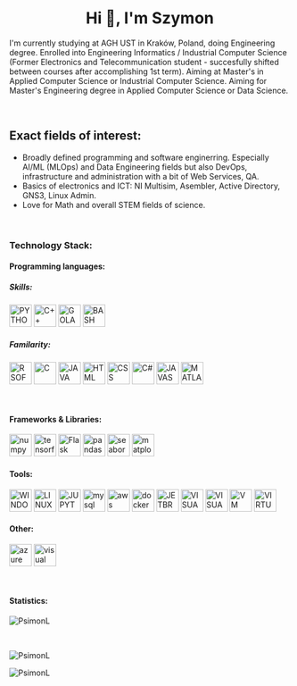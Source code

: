 <div>
  <h1 align="center">Hi 👋, I'm Szymon</h1>
</div>

<div>
  <p>I'm currently studying at AGH UST in Kraków, Poland, doing Engineering degree. Enrolled into Engineering Informatics / Industrial Computer Science (Former       Electronics and Telecommunication student - succesfully shifted between courses after accomplishing 1st term). Aiming at Master's in Applied Computer     Science or Industrial Computer Science. Aiming for Master's Engineering degree in Applied Computer Science or Data Science.</p>
</div>

<br>

<div>
<h2>Exact fields of interest:</h2>
<ul>
  <li>Broadly defined programming and software enginerring. Especially AI/ML (MLOps) and Data Engineering fields but also DevOps, infrastructure and administration with a bit of Web Services, QA.</li>
  <li>Basics of electronics and ICT: NI Multisim, Asembler, Active Directory, GNS3, Linux Admin.</li>
  <li>Love for Math and overall STEM fields of science.</li>
</ul>
</div>

<br>

<div>
<h3>Technology Stack:</h3> <!--- https://icons8.com/icons/set/docker --->
  
<h4>Programming languages:</h4>
<h5>Skills:</h5>
<p align="left">
  <img src="https://img.icons8.com/color/512/python.png" alt="PYTHON" width="40" height="40"/>
  <img src="https://img.icons8.com/color/512/c-plus-plus-logo.png" alt="C++" width="40" height="40"/>
  <img src="https://img.icons8.com/color/512/golang.png" alt="GOLANG" width="40" height="40"/>
  <img src="https://img.icons8.com/plasticine/512/bash.png" alt="BASH" width="40" height="40"/>
</p>

<h5>Familarity:</h5>
  <p align="left">
  <img src="https://img.icons8.com/fluency/512/r-project.png" alt="R SOFTWARE" width="40" height="40"/>
  <img src="https://img.icons8.com/fluency/512/c-programming.png" alt="C" width="40" height="40"/>
  <img src="https://img.icons8.com/color/512/java-coffee-cup-logo.png" alt="JAVA" width="40" height="40"/>
  <img src="https://img.icons8.com/color/512/html-5.png" alt="HTML" width="40" height="40"/>
  <img src="https://img.icons8.com/color/512/css3.png" alt="CSS" width="40" height="40"/>
  <img src="https://img.icons8.com/color/512/c-sharp-logo-2.png" alt="C#" width="40" height="40"/>
  <img src="https://img.icons8.com/color/512/javascript.png" alt="JAVASCRIPT" width="40" height="40"/>
  <img src="https://img.icons8.com/fluency/512/matlab.png" alt="MATLAB" width="40" height="40"/>
</p>
</div>

<br>

<h4>Frameworks & Libraries:</h4>
<p align="left">
  <img src="https://img.icons8.com/color/512/numpy.png" alt="numpy" width="40" height="40"/>
  <img src="https://img.icons8.com/color/512/tensorflow.png" alt="tensorflow" width="40" height="40"/>
  <img src="https://img.icons8.com/ios/512/flask.png" alt="Flask" width="40" height="40"/>
  <img src="https://img.icons8.com/color/512/pandas.png" alt="pandas" width="40" height="40"/>
  <img src="" alt="seaborn" width="40" height="40"/>
  <img src="" alt="matplotlib" width="40" height="40"/>
<!--   <img src="" alt="SQLalchemy" width="40" height="40"/> -->
</p>

<h4>Tools:</h4>
<p align="left">
  <img src="https://img.icons8.com/color/512/windows-10.png" alt="WINDOWS" width="40" height="40"/>
  <img src="https://img.icons8.com/color/512/linux--v1.png" alt="LINUX" width="40" height="40"/>
  <img src="https://img.icons8.com/fluency/512/jupyter.png" alt="JUPYTER" width="40" height="40"/>
  <img src="https://img.icons8.com/fluency/512/mysql-logo.png" alt="mysql" width="40" height="40"/>
  <img src="https://img.icons8.com/color/512/amazon-web-services.png" alt="aws" width="40" height="40"/>
  <img src="https://img.icons8.com/color/512/docker.png" alt="docker" width="40" height="40"/>
  <img src="https://img.icons8.com/color/512/jetbrains.png" alt="JETBRAINS" width="40" height="40"/>
  <img src="https://img.icons8.com/fluency/512/visual-studio-code-2019.png" alt="VISUAL STUDIO CODE" width="40" height="40"/>
  <img src="https://img.icons8.com/color/512/visual-studio.png" alt="VISUAL STUDIO" width="40" height="40"/>
  <img src="https://img.icons8.com/fluency/512/vmware-workstation-player.png" alt="VM WARE" width="40" height="40"/>
  <img src="https://img.icons8.com/color/512/virtualbox.png" alt="VIRTUALBOX" width="40" height="40"/>
</p>

<h4>Other:</h4>
<p align="left">
  <img src="https://img.icons8.com/fluency/512/azure-1.png" alt="azure" width="40" height="40"/>
  <img src="https://img.icons8.com/clouds/512/visual-paradigm.png" alt="visual paradigm" width="40" height="40"/>
</p>
<br>

 <h4>Statistics: </h4>
<p><img align="center"
    src="https://github-readme-stats.vercel.app/api/top-langs?username=PsimonL&show_icons=true&locale=en&bg_color=0d1117&text_color=ffffff&layout=compact"
    alt="PsimonL" 
    bg_color=#808080/></p>

<br>

<p><img align="center" src="https://github-readme-stats.vercel.app/api?username=PsimonL&show_icons=true&locale=en&bg_color=0d1117&text_color=ffffff&repo=convoychat"
    alt="PsimonL" /></p>
<p><img align="center" 
    src="https://github-readme-streak-stats.herokuapp.com/?user=PsimonL&theme=dark&background=0d1117&date_format=M%20j%5B%2C%20Y%5D" 
    alt="PsimonL" /></p>   
<p align="left"> 
      <a href="https://twitter.com/" 
      target="blank">
      <img align="center"
      src="https://img.shields.io/twitter/follow/?logo=twitter&style=for-the-badge" alt="" /></a> </p>

<!---
<h4>Views and followers: </h4>
<a href="https://github.com/PsimonL/github-profile-views-counter">
    <img src="https://komarev.com/ghpvc/?username=chaitanya-pratap-singh">
</a>
--->
